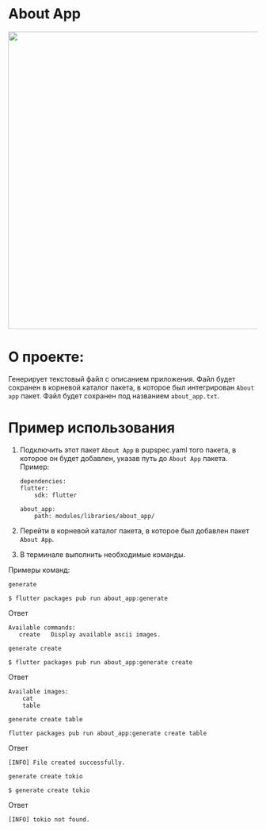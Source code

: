 # About App

<img src=".github/about_app_demo.gif" width=600>

# О проекте:

Генерирует текстовый файл с описанием приложения. Файл будет сохранен в корневой каталог пакета, в которое был интегрирован `About app` пакет. Файл будет сохранен под названием `about_app.txt`.

# Пример использования

1. Подключить этот пакет `About App` в pupspec.yaml того пакета, в которое он будет добавлен, указав путь до `About App` пакета. Пример:

    ```
    dependencies:
    flutter:
        sdk: flutter

    about_app:
        path: modules/libraries/about_app/  
    ```

2. Перейти в корневой каталог пакета, в которое был добавлен пакет `About App`.

3. В терминале выполнить необходимые команды.

Примеры команд:

`generate`
```
$ flutter packages pub run about_app:generate
```
Ответ
```
Available commands:
   create   Display available ascii images.
```   


`generate create`
```
$ flutter packages pub run about_app:generate create
```
Ответ
```
Available images:
    cat
    table
```

`generate create table`
```
flutter packages pub run about_app:generate create table
```
Ответ
```
[INFO] File created successfully.
```

`generate create tokio`
```
$ generate create tokio
```
Ответ
```
[INFO] tokio not found.
```
